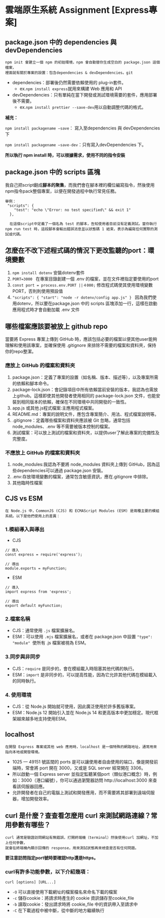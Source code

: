 # 雲端原生系統 Assignment [Express專案]

## package.json 中的 dependencies 與 devDependencies

```
npm init 會建立一個 npm 的初始環境，npm 會自動替你生成空白的 package.json 這個檔案，
裡面就有關於專案的設置：包含dependencies & devDependencies。git
```

- dependencies：部署後仍然需要依賴使用的 plug-in套件。
  - ex.`npm install express`就用來構建 Web 應用和 API
- devDependencies：只有單純在當下開發或測試環境需要的套件，應用部署後不需要。
  - ex.`npm install prettier --save-dev`用以自動調整代碼的格式。

**補充：**

`npm install packagename –save`： 寫入至dependencies 與 devDependencies 下

`npm install packagename –save-dev`：只有寫入devDependencies 下。

**所以執行 npm install 時，可以根據需求，使用不同的指令安裝**

## package.json 中的 scripts 區塊

我自己把script翻成**腳本的聚集**，而我們會在腳本裡的欄位編寫指令，然後使用npm指令pack整個專案，以便在開發過程中執行常見任務。

```
舉例：
 "scripts": {
    "test": "echo \"Error: no test specified\" && exit 1"
  },

  在這個script中定義了一個名為 test 的腳本，告知使用者目前沒有定義測試。當你執行 npm run test 時，這段腳本會輸出錯誤消息並以狀態碼 1 結束，表示為編寫任何實際的測試或代碼。
```

## 怎麼在不改下述程式碼的情況下更改監聽的port：環境變數

1. `npm install dotenv`
   安裝dotenv套件
2. `PORT=3000 `
   在專案目錄創建一個 .env 的檔案，並在文件裡指定要使用的port
3. `const port = process.env.PORT ||４000;`
   修改程式碼使其使用環境變數 PORT，否則則使用預設值
4. `"scripts": {
  "start": "node -r dotenv/config app.js"
}
`
   因為我們使用dotenv，所以要在package.json 中的 scripts 區塊添加一行，這樣在啟動應用程式時才會自動加載 .env 文件

## 哪些檔案應該要被放上 github repo

當要將 Express 專案上傳到 GitHub 時，應該包括必要的檔案以便其他user能夠理解和使用該專案，並確保使用 .gitignore 來排除不需要的檔案和資料夾，保持你的repo整潔。

### 應放上 GitHub 的檔案和資料夾

1. package.json：定義了專案的設置（如名稱、版本、描述等），以及專案所需的依賴和腳本命令。
2. package-lock.json：會記錄項目中所有依賴當前安裝的版本，我認為也需放上github。這樣即使其他開發者使用相同的 package-lock.json 文件，也能安裝到相同版本的依賴，確保在不同環境中共同開發的一致性。
3. app.js 或其他.js程式檔案:主應用程式檔案。
4. README.md：專案的說明文件，應包含專案簡介、用法、程式檔案說明等。
5. .gitignore：定義哪些檔案和資料夾應該被 Git 忽略，通常包括 node_modules、.env 等不需要被版本控制的檔案。
6. 測試檔案：可以放上測試的檔案和資料夾，以提供user了解此專案的完備性及完整度。

### 不應放上 GitHub 的檔案和資料夾

1. node_modules:我認為不要將 node_modules 資料夾上傳到 GitHub，因為這些dependencies可以通過 package.json 安裝。
2. .env:存放環境變數的檔案，通常包含敏感資訊，應在.gitignore 中排除。
3. 其他臨時性檔案

## CJS vs ESM

`在 Node.js 中，CommonJS (CJS) 和 ECMAScript Modules (ESM) 是兩種主要的模組系統。以下是他們使用上的差異：`

### 1.模組導入與導出

- CJS

```
// 導入
const express = require('express');

// 導出
module.exports = myFunction;
```

- ESM

```
// 導入
import express from 'express';

// 導出
export default myFunction;
```

### 2.檔案名稱

- CJS：通常使用 `.js` 檔案擴展名。
- ESM：可以使用 `.mjs` 檔案擴展名，或者在 package.json 中設置 `"type": "module" `使所有 .js 檔案被視為 ESM。

### 3.同步與非同步

- CJS：`require` 是同步的，會在模組載入時阻塞其他代碼的執行。
- ESM：`import` 是非同步的，可以提高性能，因為它允許其他代碼在模組載入的同時執行。

### 4. 使用環境

- CJS：從 Node.js 開始就可使用，因此廣泛使用於許多舊版專案。
- ESM：Node.js 12 開始引入並在 Node.js 14 和更高版本中更加穩定。現代框架越來越多地支持使用ESM。

## localhost

```
在開發 Express 專案或其他 web 應用時，localhost 是一個特殊的網路地址，通常用來指向本地或開發環境。
```

- 1025 — 49151 號區間的 ports 是可以讓使用者自由使用的端口，像是開發前端時，常會將 port 開在 3000，又或是 SQL server 經常開在 3306。
- 所以啟動一個 Express server 並指定監聽某個port（類似港口概念）時，例如：3000（港口編號），你可以通過瀏覽器訪問 http://localhost:3000 來查看該伺服器回應。
- 允許開發者在自己的電腦上測試和開發應用，而不需要將其部署到遠端伺服器，增加開發效率。

## curl 是什麼？查查看怎麼用 curl 來測試網路連線？常用參數有哪些？

```
curl 通常是驗證訪問網站有無錯誤，打開終端機（terminal）然後使用curl 加網址，不加上任何參數，
就會在終端機內顯示回傳的 response，用來測試狀態再來檢查是否有任何問題。
```

**要注意訪問指定port號時要確認http還是https。**

### curl有許多功能參數，以下介紹幾項：

`curl [options] [URL...]`

- `-O` 可以直接使用下載網址的檔案檔名來命名下載的檔案
- `-c` 儲存cookie：將請求時產生的 cookie 資訊儲存至cookie_file
- `-b` 讀取cookie：發出請求時將 cookie_file 中的資訊帶入至請求中
- `-C` 在下載過程中被中斷，從中斷的地方繼續執行

